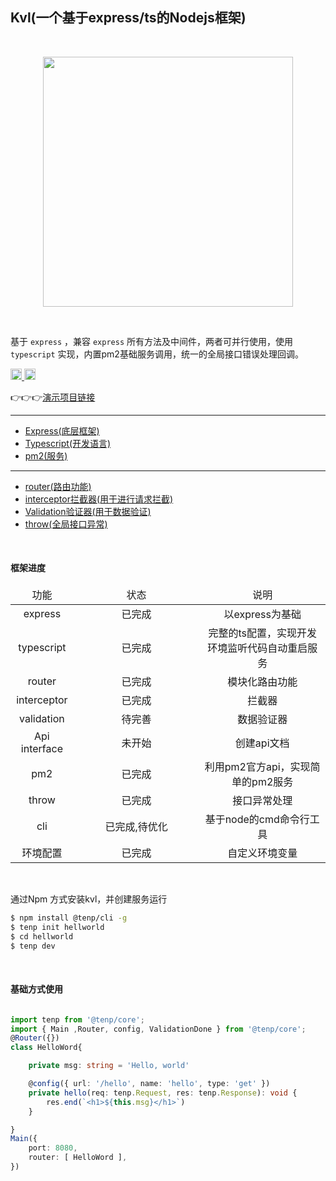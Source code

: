 
## Kvl(一个基于express/ts的Nodejs框架)

<br>
<p align="center">
   <img src='https://maskletter.github.io/tenp-document/dist/assets/img/tenp.6d5e6693.svg' width='400' />
</p>

<br>

基于 `express` ，兼容 `express` 所有方法及中间件，两者可并行使用，使用 `typescript` 实现，内置pm2基础服务调用，统一的全局接口错误处理回调。

<a href="https://badge.fury.io/js/%40tenp%2Fcore" title="NPM Version Badge" rel="nofollow">
   <img src="https://badge.fury.io/js/%40tenp%2Fcore.svg" height="18">
</a>
<a href="https://img.shields.io/badge/node-%3E%3D6-brightgreen.svg" title="Node Limitation" rel="nofollow">
   <img src="https://img.shields.io/badge/node-%3E%3D6-brightgreen.svg" alt="npm version" height="18">
</a>

👉👉👉[演示项目链接](https://github.com/maskletter/kvl-demo)
<br>

---

 * [Express(底层框架)](https://github.com/expressjs/express)
 * [Typescript(开发语言)](http://www.typescriptlang.org/)
 * [pm2(服务)](https://github.com/Unitech/pm2)
 --- 
 * [router(路由功能)](/use.html#router路由)
 * [interceptor拦截器(用于进行请求拦截)](/kvl-plugin.html#interceptor-拦截器)
 * [Validation验证器(用于数据验证)](/kvl-plugin.html#validator-数据验证器)
 * [throw(全局接口异常)](/use.html#全局异常)



<br />

#### 框架进度

<table>	
	<thead>
		<tr>
			<td align="center" width="20%">功能</td>
			<td align="center" width="40%">状态</td>
			<td align="center">说明</td>
		</tr>
	</thead>
	<tbody>
		<tr>
			<td align="center">express</td>
			<td align="center">已完成</td>
			<td align="center">以express为基础</td>
		</tr>
		<tr>
			<td align="center">typescript</td>
			<td align="center">已完成</td>
			<td align="center">完整的ts配置，实现开发环境监听代码自动重启服务</td>
		</tr>
		<tr>
			<td align="center">router</td>
			<td align="center">已完成</td>
			<td align="center">模块化路由功能</td>
		</tr>
		<tr>
			<td align="center">interceptor</td>
			<td align="center">已完成</td>
			<td align="center">拦截器</td>
		</tr>
		<tr>
			<td align="center">validation</td>
			<td align="center">待完善</td>
			<td align="center">数据验证器</td>
		</tr>
		<tr>
			<td align="center">Api interface</td>
			<td align="center">未开始</td>
			<td align="center">创建api文档</td>
		</tr>
		<tr>
			<td align="center">pm2</td>
			<td align="center">已完成</td>
			<td align="center">利用pm2官方api，实现简单的pm2服务</td>
		</tr>
		<tr>
			<td align="center">throw</td>
			<td align="center">已完成</td>
			<td align="center">接口异常处理</td>
		</tr>
		<tr>
			<td align="center">cli</td>
			<td align="center">已完成,待优化</td>
			<td align="center">基于node的cmd命令行工具</td>
		</tr>
		<tr>
			<td align="center">环境配置</td>
			<td align="center">已完成</td>
			<td align="center">自定义环境变量</td>
		</tr>
	</tbody>


</table>

<br>

通过Npm 方式安装kvl，并创建服务运行
```bash
$ npm install @tenp/cli -g
$ tenp init hellworld
$ cd hellworld
$ tenp dev
```
<br>



#### 基础方式使用
```typescript

import tenp from '@tenp/core';
import { Main ,Router, config, ValidationDone } from '@tenp/core';
@Router({}) 
class HelloWord{

	private msg: string = 'Hello, world'

	@config({ url: '/hello', name: 'hello', type: 'get' })
	private hello(req: tenp.Request, res: tenp.Response): void {
		res.end(`<h1>${this.msg}</h1>`)
	}

}
Main({
	port: 8080,
	router: [ HelloWord ],
})
```

